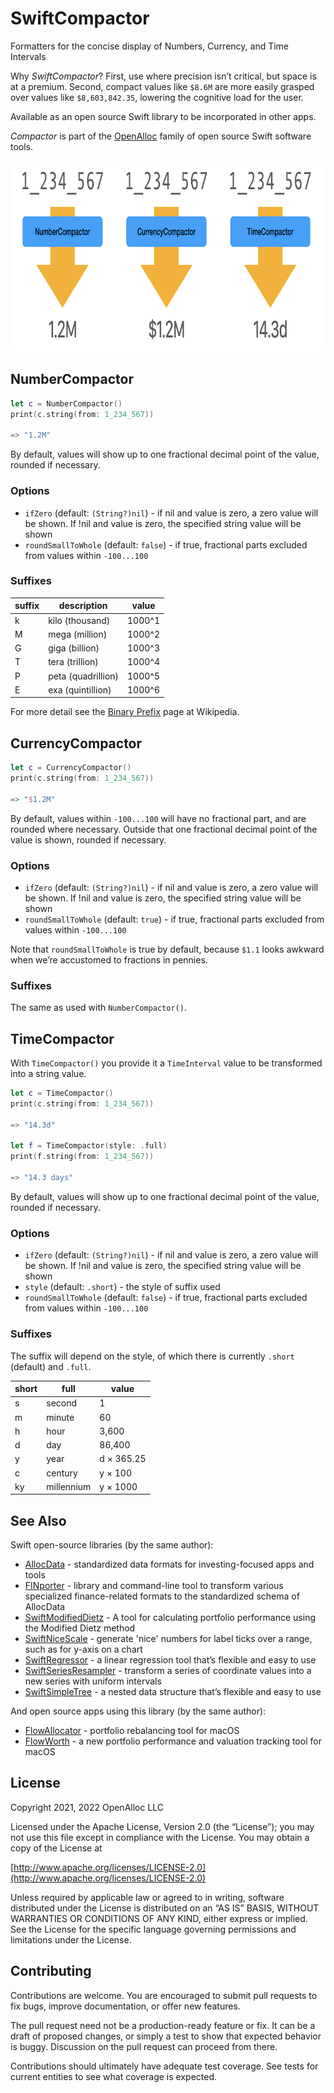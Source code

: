 # SwiftCompactor

Formatters for the concise display of Numbers, Currency, and Time Intervals

Why _SwiftCompactor_? First, use where precision isn’t critical, but space is at a premium. Second, compact values like `$8.6M` are more easily grasped over values like `$8,603,842.35`, lowering the cognitive load for the user.

Available as an open source Swift library to be incorporated in other apps.

_Compactor_ is part of the [OpenAlloc](https://github.com/openalloc) family of open source Swift software tools.

<img src="https://github.com/openalloc/SwiftCompactor/blob/main/Images/examples.png" width="800" height="305"/>

## NumberCompactor

```swift
let c = NumberCompactor()
print(c.string(from: 1_234_567))

=> "1.2M"
```

By default, values will show up to one fractional decimal point of the value, rounded if necessary.

### Options

* `ifZero` (default: `(String?)nil`) - if nil and value is zero, a zero value will be shown. If !nil and value is zero, the specified string value will be shown
* `roundSmallToWhole` (default: `false`) - if true, fractional parts excluded from values within `-100...100`

### Suffixes

| suffix | description         | value  |
| ------ | ------------------- | ------ |
|   k    | kilo (thousand)     | 1000^1 |
|   M    | mega (million)      | 1000^2 |
|   G    | giga (billion)      | 1000^3 |
|   T    | tera (trillion)     | 1000^4 |
|   P    | peta (quadrillion)  | 1000^5 |
|   E    | exa (quintillion)   | 1000^6 |

For more detail see the [Binary Prefix](https://en.wikipedia.org/wiki/Binary_prefix) page at Wikipedia.

## CurrencyCompactor

```swift
let c = CurrencyCompactor()
print(c.string(from: 1_234_567))

=> "$1.2M"
```

By default, values within `-100...100` will have no fractional part, and are rounded where necessary. Outside that one fractional decimal point of the value is shown, rounded if necessary.

### Options

* `ifZero` (default: `(String?)nil`) - if nil and value is zero, a zero value will be shown. If !nil and value is zero, the specified string value will be shown
* `roundSmallToWhole` (default: `true`) - if true, fractional parts excluded from values within `-100...100`

Note that `roundSmallToWhole` is true by default, because `$1.1` looks awkward when we’re accustomed to fractions in pennies.

### Suffixes

The same as used with `NumberCompactor()`.

## TimeCompactor

With `TimeCompactor()` you provide it a `TimeInterval` value to be transformed into a string value.

```swift
let c = TimeCompactor()
print(c.string(from: 1_234_567))

=> "14.3d"

let f = TimeCompactor(style: .full)
print(f.string(from: 1_234_567))

=> "14.3 days"
```

By default, values will show up to one fractional decimal point of the value, rounded if necessary.

### Options

* `ifZero` (default: `(String?)nil`) - if nil and value is zero, a zero value will be shown. If !nil and value is zero, the specified string value will be shown
* `style` (default: `.short`) - the style of suffix used
* `roundSmallToWhole` (default: `false`) - if true, fractional parts excluded from values within `-100...100`

### Suffixes

The suffix will depend on the style, of which there is currently `.short` (default) and `.full`.

| short  | full                | value      |
| ------ | ------------------- | ---------- |
|   s    | second              | 1          |
|   m    | minute              | 60         |
|   h    | hour                | 3,600      |
|   d    | day                 | 86,400     |
|   y    | year                | d × 365.25 |
|   c    | century             | y × 100    |
|   ky   | millennium          | y × 1000   |

## See Also

Swift open-source libraries (by the same author):

* [AllocData](https://github.com/openalloc/AllocData) - standardized data formats for investing-focused apps and tools
* [FINporter](https://github.com/openalloc/FINporter) - library and command-line tool to transform various specialized finance-related formats to the standardized schema of AllocData
* [SwiftModifiedDietz](https://github.com/openalloc/SwiftModifiedDietz) - A tool for calculating portfolio performance using the Modified Dietz method
* [SwiftNiceScale](https://github.com/openalloc/SwiftNiceScale) - generate 'nice' numbers for label ticks over a range, such as for y-axis on a chart
* [SwiftRegressor](https://github.com/openalloc/SwiftRegressor) - a linear regression tool that’s flexible and easy to use
* [SwiftSeriesResampler](https://github.com/openalloc/SwiftSeriesResampler) - transform a series of coordinate values into a new series with uniform intervals
* [SwiftSimpleTree](https://github.com/openalloc/SwiftSimpleTree) - a nested data structure that’s flexible and easy to use

And open source apps using this library (by the same author):

* [FlowAllocator](https://openalloc.github.io/FlowAllocator/index.html) - portfolio rebalancing tool for macOS
* [FlowWorth](https://openalloc.github.io/FlowWorth/index.html) - a new portfolio performance and valuation tracking tool for macOS


## License

Copyright 2021, 2022 OpenAlloc LLC

Licensed under the Apache License, Version 2.0 (the “License”); you may not use this file except in compliance with the License. You may obtain a copy of the License at

[http://www.apache.org/licenses/LICENSE-2.0](http://www.apache.org/licenses/LICENSE-2.0)

Unless required by applicable law or agreed to in writing, software distributed under the License is distributed on an “AS IS” BASIS, WITHOUT WARRANTIES OR CONDITIONS OF ANY KIND, either express or implied. See the License for the specific language governing permissions and limitations under the License.

## Contributing

Contributions are welcome. You are encouraged to submit pull requests to fix bugs, improve documentation, or offer new features. 

The pull request need not be a production-ready feature or fix. It can be a draft of proposed changes, or simply a test to show that expected behavior is buggy. Discussion on the pull request can proceed from there.

Contributions should ultimately have adequate test coverage. See tests for current entities to see what coverage is expected.
